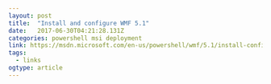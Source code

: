 ```yaml
---
layout: post 
title:  "Install and configure WMF 5.1" 
date:   2017-06-30T04:21:28.131Z 
categories: powershell msi deployment
link: https://msdn.microsoft.com/en-us/powershell/wmf/5.1/install-configure 
tags:
  - links
ogtype: article 
---
```


